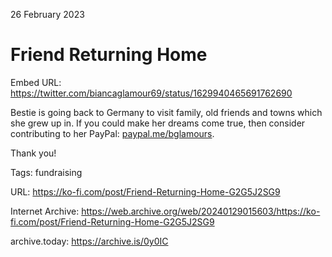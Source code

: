 26 February 2023
# Friend Returning Home 
Embed URL: https://twitter.com/biancaglamour69/status/1629940465691762690

Bestie is going back to Germany to visit family, old friends and towns which she grew up in. If you could make her dreams come true, then consider contributing to her PayPal: [paypal.me/bglamours](https://paypal.me/bglamours).

Thank you!

Tags: fundraising

URL: https://ko-fi.com/post/Friend-Returning-Home-G2G5J2SG9

Internet Archive: https://web.archive.org/web/20240129015603/https://ko-fi.com/post/Friend-Returning-Home-G2G5J2SG9

archive.today: https://archive.is/0y0IC
